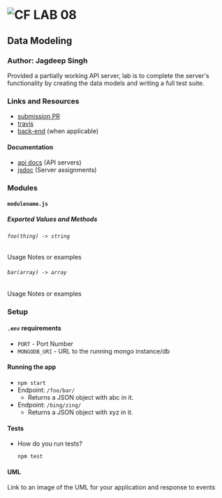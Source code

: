 # ![CF](http://i.imgur.com/7v5ASc8.png) LAB 08

## Data Modeling
### Author: Jagdeep Singh

Provided a partially working API server, lab is to complete the server's functionality by creating the data models and writing a full test suite.

### Links and Resources
* [submission PR](https://github.com/401-advanced-javascript-js/lab-08-data-modeling/pull/1)
* [travis](https://www.travis-ci.com/401-advanced-javascript-js/lab-08-data-modeling)
* [back-end](http://xyz.com) (when applicable)
<!-- * [front-end](http://xyz.com) (when applicable) -->

#### Documentation
* [api docs](http://xyz.com) (API servers)
* [jsdoc](http://xyz.com) (Server assignments)
<!-- * [styleguide](http://xyz.com) (React assignments) -->

### Modules
#### `modulename.js`
##### Exported Values and Methods

###### `foo(thing) -> string`
Usage Notes or examples

###### `bar(array) -> array`
Usage Notes or examples

### Setup
#### `.env` requirements
* `PORT` - Port Number
* `MONGODB_URI` - URL to the running mongo instance/db

#### Running the app
* `npm start`
* Endpoint: `/foo/bar/`
  * Returns a JSON object with abc in it.
* Endpoint: `/bing/zing/`
  * Returns a JSON object with xyz in it.
  
#### Tests
* How do you run tests?

  `npm test`

<!-- * What assertions were made?
* What assertions need to be / should be made? -->

#### UML
Link to an image of the UML for your application and response to events
